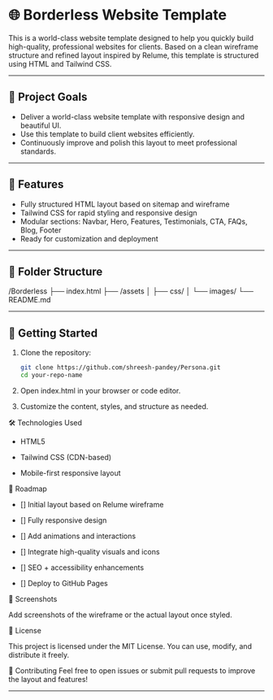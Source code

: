 # 🌐 Borderless Website Template

This is a world-class website template designed to help you quickly build high-quality, professional websites for clients. Based on a clean wireframe structure and refined layout inspired by Relume, this template is structured using HTML and Tailwind CSS.

---

## 📌 Project Goals

- Deliver a world-class website template with responsive design and beautiful UI.
- Use this template to build client websites efficiently.
- Continuously improve and polish this layout to meet professional standards.

---

## 🧱 Features

- Fully structured HTML layout based on sitemap and wireframe
- Tailwind CSS for rapid styling and responsive design
- Modular sections: Navbar, Hero, Features, Testimonials, CTA, FAQs, Blog, Footer
- Ready for customization and deployment

---

## 📂 Folder Structure

/Borderless
├── index.html
├── /assets
│ ├── css/
│ └── images/
└── README.md

---

## 🚀 Getting Started

1. Clone the repository:
   ```bash
   git clone https://github.com/shreesh-pandey/Persona.git
   cd your-repo-name

2. Open index.html in your browser or code editor.

3. Customize the content, styles, and structure as needed.

🛠 Technologies Used

- HTML5

- Tailwind CSS (CDN-based)

- Mobile-first responsive layout

📅 Roadmap
 
 - [] Initial layout based on Relume wireframe

 - [] Fully responsive design

 - [] Add animations and interactions

 - [] Integrate high-quality visuals and icons

 - [] SEO + accessibility enhancements

 - [] Deploy to GitHub Pages

📸 Screenshots

Add screenshots of the wireframe or the actual layout once styled.

📄 License

This project is licensed under the MIT License. You can use, modify, and distribute it freely.

🤝 Contributing
Feel free to open issues or submit pull requests to improve the layout and features!

---
